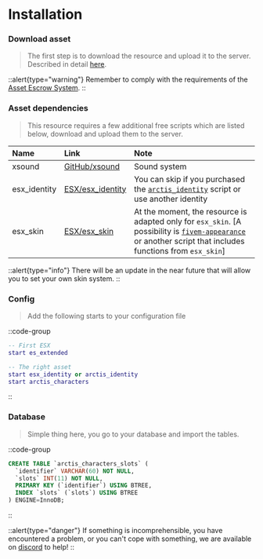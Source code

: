 # Installation

### Download asset

> The first step is to download the resource and upload it to the server. Described in detail [here](/general-informations/install).

::alert{type="warning"}
Remember to comply with the requirements of the [Asset Escrow System](/general-informations/escrow).
::

### Asset dependencies

> This resource requires a few additional free scripts which are listed below, download and upload them to the server.

| Name | Link | Note |
|:-|:-|:-|
| xsound | [GitHub/xsound](https://github.com/Xogy/xsound) | Sound system |
| esx_identity | [ESX/esx_identity](https://github.com/esx-framework/esx_core/tree/main/%5Bcore%5D/esx_identity) | You can skip if you purchased the [`arctis_identity`](https://arctis-store.pl) script or use another identity |
| esx_skin | [ESX/esx_skin](https://github.com/esx-framework/esx_core/tree/main/%5Bcore%5D/esx_skin) | At the moment, the resource is adapted only for `esx_skin`. [A possibility is [`fivem-appearance`](https://github.com/wasabirobby/fivem-appearance) or another script that includes functions from `esx_skin`] |

::alert{type="info"}
There will be an update in the near future that will allow you to set your own skin system.
::

### Config

> Add the following starts to your configuration file

::code-group
  ```lua [LUA]
-- First ESX
start es_extended

-- The right asset
start esx_identity or arctis_identity
start arctis_characters
  ```
::

### Database

> Simple thing here, you go to your database and import the tables.

::code-group
  ```sql [SQL]
CREATE TABLE `arctis_characters_slots` (
	`identifier` VARCHAR(60) NOT NULL,
	`slots` INT(11) NOT NULL,
	PRIMARY KEY (`identifier`) USING BTREE,
	INDEX `slots` (`slots`) USING BTREE
) ENGINE=InnoDB;
  ```
::

::alert{type="danger"}
If something is incomprehensible, you have encountered a problem, or you can't cope with something, we are available on [discord](http://dc.arctis-store.pl) to help!
::